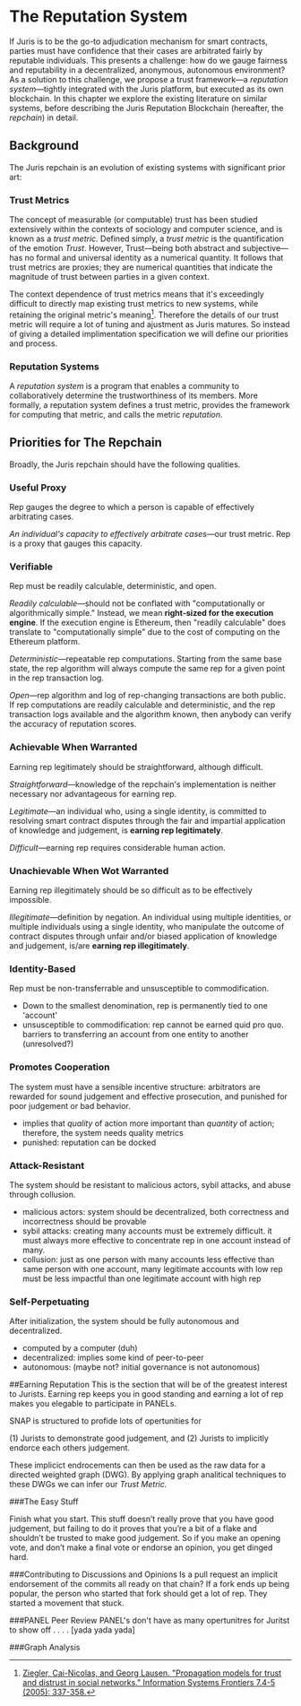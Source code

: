 # The Reputation System

If Juris is to be the go-to adjudication mechanism for smart contracts, parties must have confidence that their cases are arbitrated fairly by reputable individuals. This presents a challenge: how do we gauge fairness and reputability in a decentralized, anonymous, autonomous environment? As a solution to this challenge, we propose a trust framework—a *reputation system*—tightly integrated with the Juris platform, but executed as its own blockchain. In this chapter we explore the existing literature on similar systems, before describing the Juris Reputation Blockchain (hereafter, the *repchain*) in detail.

## Background
The Juris repchain is an evolution of existing systems with significant prior art:

### Trust Metrics
The concept of measurable (or computable) trust has been studied extensively within the contexts of sociology and computer science, and is known as a *trust metric*. Defined simply, a *trust metric* is the quantification of the emotion *Trust*. However, Trust—being both abstract and subjective—has no formal and universal identity as a numerical quantity. It follows that trust metrics are proxies; they are numerical quantities that indicate the magnitude of trust between parties in a given context.

The context dependence of trust metrics means that it's exceedingly difficult to directly map existing trust metrics to new systems, while retaining the original metric's meaning[^1]. Therefore the details of our trust metric will require a lot of tuning and ajustment as Juris matures. So instead of giving a detailed implimentation specification we will define our priorities and process.

### Reputation Systems
A *reputation system* is a program that enables a community to collaboratively determine the trustworthiness of its members. More formally, a reputation system defines a trust metric, provides the framework for computing that metric, and calls the metric *reputation*.

## Priorities for The Repchain
Broadly, the Juris repchain should have the following qualities.

### Useful Proxy
Rep gauges the degree to which a person is capable of effectively arbitrating cases.

*An individual's capacity to effectively arbitrate cases*—our trust metric. Rep is a proxy that gauges this capacity.

### Verifiable
Rep must be readily calculable, deterministic, and open.

*Readily calculable*—should not be conflated with "computationally or algorithmically simple." Instead, we mean **right-sized for the execution engine**. If the execution engine is Ethereum, then "readily calculable" does translate to "computationally simple" due to the cost of computing on the Ethereum platform.

*Deterministic*—repeatable rep computations. Starting from the same base state, the rep algorithm will always compute the same rep for a given point in the rep transaction log.

*Open*—rep algorithm and log of rep-changing transactions are both public. If rep computations are readily calculable and deterministic, and the rep transaction logs available and the algorithm known, then anybody can verify the accuracy of reputation scores.

### Achievable When Warranted
Earning rep legitimately should be straightforward, although difficult.

*Straightforward*—knowledge of the repchain's implementation is neither necessary nor advantageous for earning rep.

*Legitimate*—an individual who, using a single identity, is committed to resolving smart contract disputes through the fair and impartial application of knowledge and judgement, is **earning rep legitimately**.

*Difficult*—earning rep requires considerable human action.

### Unachievable When Wot Warranted
Earning rep illegitimately should be so difficult as to be effectively impossible.

*Illegitimate*—definition by negation. An individual using multiple identities, or multiple individuals using a single identity, who manipulate the outcome of contract disputes through unfair and/or biased application of knowledge and judgement, is/are **earning rep illegitimately**.

### Identity-Based
Rep must be non-transferrable and unsusceptible to commodification.

- Down to the smallest denomination, rep is permanently tied to one 'account'
- unsusceptible to commodification: rep cannot be earned quid pro quo. barriers to transferring an account from one entity to another (unresolved?)

### Promotes Cooperation
The system must have a sensible incentive structure: arbitrators are rewarded for sound judgement and effective prosecution, and punished for poor judgement or bad behavior.

- implies that *quality* of action more important than *quantity* of action; therefore, the system needs quality metrics
- punished: reputation can be docked

### Attack-Resistant
The system should be resistant to malicious actors, sybil attacks, and abuse through collusion.

- malicious actors: system should be decentralized, both correctness and incorrectness should be provable
- sybil attacks: creating many accounts must be extremely difficult. it must always more effective to concentrate rep in one account instead of many.
- collusion: just as one person with many accounts less effective than same person with one account, many legitimate accounts with low rep must be less impactful than one legitimate account with high rep

### Self-Perpetuating
After initialization, the system should be fully autonomous and decentralized.

- computed by a computer (duh)
- decentralized: implies some kind of peer-to-peer
- autonomous: (maybe not? initial governance is not autonomous)

##Earning Reputation
This is the section that will be of the greatest interest to Jurists. Earning rep keeps you in good standing and earning a lot of rep makes you elegable to participate in PANELs. 

SNAP is structured to profide lots of opertunities for

(1) Jurists to demonstrate good judgement, and
(2) Jurists to implicitly endorce each others judgement. 

These implicict endrocements can then be used as the raw data for a directed weighted graph (DWG). By applying graph analitical techniques to these DWGs we can infer our *Trust Metric.* 

###The Easy Stuff

Finish what you start. This stuff doesn’t really prove that you have good judgement, but failing to do it proves that you’re a bit of a flake and shouldn’t be trusted to make good judgement. So if you make an opening vote, and don’t make a final vote or endorse an opinion, you get dinged hard.

###Contributing to Discussions and Opinions
Is a pull request an implicit endorsement of the commits all ready on that chain?
If a fork ends up being popular, the person who started that fork should get a lot of rep. They started a movement that stuck.

###PANEL Peer Review
PANEL's don't have as many opertunitres for Juritst to show off . . . . [yada yada yada]

###Graph Analysis



[^1]:[Ziegler, Cai-Nicolas, and Georg Lausen. "Propagation models for trust and distrust in social networks." Information Systems Frontiers 7.4-5 (2005): 337-358.](https://link.springer.com/article/10.1007/s10796-005-4807-3)
